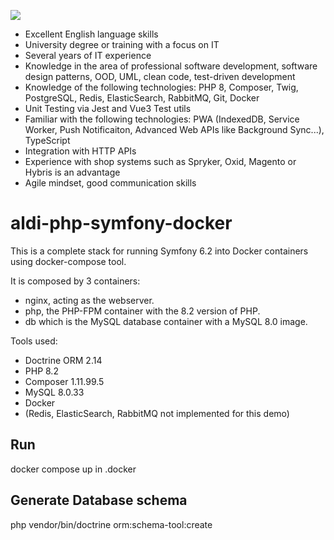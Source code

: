 ![](images/index-page-preview.PNG)

- Excellent English language skills
- University degree or training with a focus on IT
- Several years of IT experience
- Knowledge in the area of professional software development, software design patterns, OOD, UML, clean code, test-driven development
- Knowledge of the following technologies: PHP 8, Composer, Twig, PostgreSQL, Redis, ElasticSearch, RabbitMQ, Git, Docker
- Unit Testing via Jest and Vue3 Test utils
- Familiar with the following technologies: PWA (IndexedDB, Service Worker, Push Notificaiton, Advanced Web APIs like Background Sync...), TypeScript
- Integration with HTTP APIs
- Experience with shop systems such as Spryker, Oxid, Magento or Hybris is an advantage
- Agile mindset, good communication skills

# aldi-php-symfony-docker

This is a complete stack for running Symfony 6.2 into Docker containers using docker-compose tool.

It is composed by 3 containers:

- nginx, acting as the webserver.
- php, the PHP-FPM container with the 8.2 version of PHP.
- db which is the MySQL database container with a MySQL 8.0 image.

Tools used:
- Doctrine ORM 2.14
- PHP 8.2
- Composer 1.11.99.5
- MySQL 8.0.33
- Docker
- (Redis, ElasticSearch, RabbitMQ not implemented for this demo)
## Run

docker compose up in .docker


## Generate Database schema

php vendor/bin/doctrine orm:schema-tool:create
